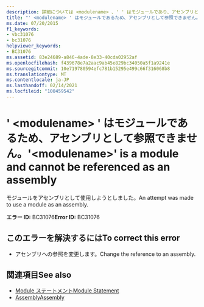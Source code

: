 ```yaml
---
description: 詳細については <modulename> 、' ' はモジュールであり、アセンブリとして参照することはできません
title: "' <modulename> ' はモジュールであるため、アセンブリとして参照できません。"
ms.date: 07/20/2015
f1_keywords:
- vbc31076
- bc31076
helpviewer_keywords:
- BC31076
ms.assetid: 83e24689-a846-4ade-8e33-40cda02952af
ms.openlocfilehash: f439678e7a2aac9ab45e829bc34050a5f1a9241e
ms.sourcegitcommit: 10e719780594efc781b15295e499c66f316068b8
ms.translationtype: MT
ms.contentlocale: ja-JP
ms.lasthandoff: 02/14/2021
ms.locfileid: "100459542"
---
```

# <a name="modulename-is-a-module-and-cannot-be-referenced-as-an-assembly"></a><span data-ttu-id="122ad-103">' \<modulename> ' はモジュールであるため、アセンブリとして参照できません。</span><span class="sxs-lookup"><span data-stu-id="122ad-103">'\<modulename>' is a module and cannot be referenced as an assembly</span></span>

<span data-ttu-id="122ad-104">モジュールをアセンブリとして使用しようとしました。</span><span class="sxs-lookup"><span data-stu-id="122ad-104">An attempt was made to use a module as an assembly.</span></span>  
  
 <span data-ttu-id="122ad-105">**エラー ID:** BC31076</span><span class="sxs-lookup"><span data-stu-id="122ad-105">**Error ID:** BC31076</span></span>  
  
## <a name="to-correct-this-error"></a><span data-ttu-id="122ad-106">このエラーを解決するには</span><span class="sxs-lookup"><span data-stu-id="122ad-106">To correct this error</span></span>  
  
- <span data-ttu-id="122ad-107">アセンブリへの参照を変更します。</span><span class="sxs-lookup"><span data-stu-id="122ad-107">Change the reference to an assembly.</span></span>  
  
## <a name="see-also"></a><span data-ttu-id="122ad-108">関連項目</span><span class="sxs-lookup"><span data-stu-id="122ad-108">See also</span></span>

- [<span data-ttu-id="122ad-109">Module ステートメント</span><span class="sxs-lookup"><span data-stu-id="122ad-109">Module Statement</span></span>](../language-reference/statements/module-statement.md)
- [<span data-ttu-id="122ad-110">Assembly</span><span class="sxs-lookup"><span data-stu-id="122ad-110">Assembly</span></span>](../language-reference/modifiers/assembly.md)
